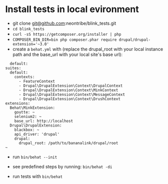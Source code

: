 Install tests in local evironment
=================================

  * git clone git@github.com:neontribe/blink_tests.git
  * `cd blink_tests`
  * `curl -sS https://getcomposer.org/installer | php`
  * `COMPOSER_BIN_DIR=bin php composer.phar require drupal/drupal-extension='~3.0'`
  * create a `behat.yml` with (replace the drupal_root with your local instance path and the base_url with your local site's base url):
  ```
    default:
  suites:
    default:
      contexts:
        - FeatureContext
        - Drupal\DrupalExtension\Context\DrupalContext
        - Drupal\DrupalExtension\Context\MinkContext
        - Drupal\DrupalExtension\Context\MessageContext
        - Drupal\DrupalExtension\Context\DrushContext
  extensions:
    Behat\MinkExtension:
      goutte: ~
      selenium2: ~
      base_url: http://localhost
    Drupal\DrupalExtension:
      blackbox: ~
      api_driver: 'drupal'
      drupal:
        drupal_root: /path/to/bananalink/drupal/root
~                                                            
  ```

  * run `bin/behat --init`
  * see predefined steps by running: `bin/behat -di`

  * run tests with `bin/behat`
